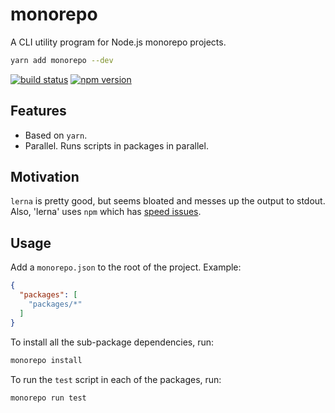 # monorepo

A CLI utility program for Node.js monorepo projects.

```sh
yarn add monorepo --dev
```

[![build status](https://img.shields.io/travis/mariuslundgard/monorepo/master.svg?style=flat-square)](https://travis-ci.org/mariuslundgard/monorepo)
[![npm version](https://img.shields.io/npm/v/monorepo.svg?style=flat-square)](https://www.npmjs.com/package/monorepo)

## Features

* Based on `yarn`.
* Parallel. Runs scripts in packages in parallel.

## Motivation

`lerna` is pretty good, but seems bloated and messes up the output to stdout.
Also, 'lerna' uses `npm` which has [speed issues](https://github.com/npm/npm/issues/15361).
 
## Usage

Add a `monorepo.json` to the root of the project. Example:

```json
{
  "packages": [
    "packages/*"
  ]
}
```

To install all the sub-package dependencies, run:

```sh
monorepo install
```

To run the `test` script in each of the packages, run:

```sh
monorepo run test
```

